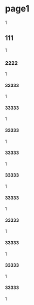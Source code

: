 # page1
1
## 111
1
### 2222
1
#### 33333
1
#### 33333
1
#### 33333
1
#### 33333
1
#### 33333
1
#### 33333
1
#### 33333
1
#### 33333
1
#### 33333
1
#### 33333
1
